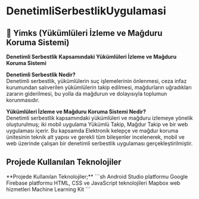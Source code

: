 # DenetimliSerbestlikUygulamasi
## 🚀 Yimks (Yükümlüleri İzleme ve Mağduru Koruma Sistemi)
<b>Denetimli Serbestlik Kapsamındaki Yükümlüleri İzleme ve Mağduru Koruma Sistemi</b>

<b>Denetimli Serbestlik Nedir?</b> <br>Denetimli serbestlik, yükümlülerin suç işlemelerinin önlenmesi, ceza infaz kurumundan salıverilen yükümlülerin takip edilmesi, mağdurların uğradıkları zararın giderilmesi, bu yolla da mağdurun ve dolayısıyla toplumun korunmasıdır.

<b>Yükümlüleri İzleme ve Mağduru Koruma Sistemi Nedir?</b><br>
Denetimli serbestlik kapsamındaki yükümlüleri ve mağduru izlemeye yönelik oluşturulmuş; iki mobil uygulama Yükümlü Takip, Mağdur Takip ve bir web uygulaması içerir. Bu kapsamda Elektronik kelepçe ve mağdur koruma ünitesinin teknik alt yapısı ve gerekli tüm bileşenler incelenerek, mobil ve web üzerinde çalışan  bir denetimli serbestlik uygulaması gerçekleştirilmiştir.

<h2>Projede Kullanılan Teknolojiler</h2>
**Projede Kullanılan Teknolojiler;**
```sh
Android Studio platformu
Google Firebase platformu
HTML, CSS ve JavaScript teknolojileri
Mapbox web hizmetleri
Machine Learning Kit
```

